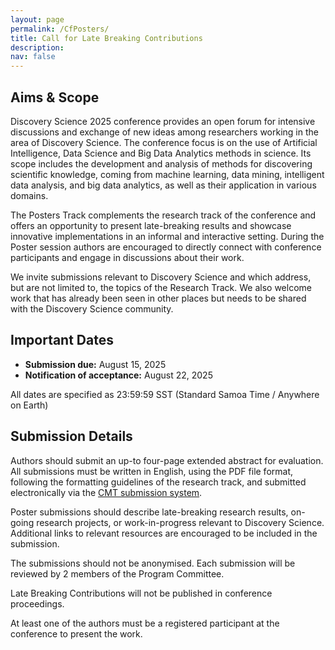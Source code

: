 ```yaml
---
layout: page
permalink: /CfPosters/
title: Call for Late Breaking Contributions
description:
nav: false
---
```


## Aims & Scope

Discovery Science 2025 conference provides an open forum for intensive discussions and exchange of new ideas among researchers working in the area of Discovery Science. The conference focus is on the use of Artificial Intelligence, Data Science and Big Data Analytics methods in science. Its scope includes the development and analysis of methods for discovering scientific knowledge, coming from machine learning, data mining, intelligent data analysis, and big data analytics, as well as their application in various domains.

The Posters Track complements the research track of the conference and offers an opportunity to present late-breaking results and showcase innovative implementations in an informal and interactive setting. During the Poster session authors are encouraged to directly connect with conference participants and engage in discussions about their work.

We invite submissions relevant to Discovery Science and which address, but are not limited to, the topics of the Research Track. We also welcome work that has already been seen in other places but needs to be shared with the Discovery Science community.

## Important Dates

- **Submission due:** August 15, 2025
- **Notification of acceptance:** August 22, 2025

All dates are specified as 23:59:59 SST (Standard Samoa Time / Anywhere on Earth)

## Submission Details

Authors should submit an up-to four-page extended abstract for evaluation. All submissions must be written in English, using the PDF file format, following the formatting guidelines of the research track, and submitted electronically via the [CMT submission system](https://cmt3.research.microsoft.com/DS2025/Track/11/Submission/Create).

Poster submissions should describe late-breaking research results, on-going research projects, or work-in-progress relevant to Discovery Science. Additional links to relevant resources are encouraged to be included in the submission.

The submissions should not be anonymised. Each submission will be reviewed by 2 members of the Program Committee.

Late Breaking Contributions will not be published in conference proceedings.

At least one of the authors must be a registered participant at the conference to present the work.
